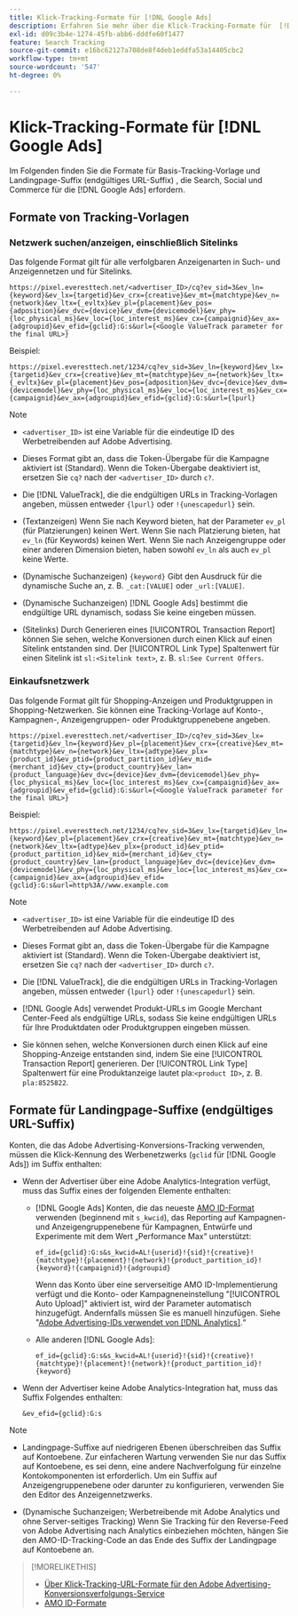 ```yaml
---
title: Klick-Tracking-Formate für [!DNL Google Ads]
description: Erfahren Sie mehr über die Klick-Tracking-Formate für  [!DNL Google Ads] .
exl-id: d09c3b4e-1274-45fb-abb6-dddfe60f1477
feature: Search Tracking
source-git-commit: e16bc62127a708de8f4deb1eddfa53a14405cbc2
workflow-type: tm+mt
source-wordcount: '547'
ht-degree: 0%

---
```


# Klick-Tracking-Formate für [!DNL Google Ads]

Im Folgenden finden Sie die Formate für Basis-Tracking-Vorlage und Landingpage-Suffix (endgültiges URL-Suffix) , die Search, Social und Commerce für die [!DNL Google Ads] erfordern.

## Formate von Tracking-Vorlagen

### Netzwerk suchen/anzeigen, einschließlich Sitelinks

Das folgende Format gilt für alle verfolgbaren Anzeigenarten in Such- und Anzeigennetzen und für Sitelinks.

`https://pixel.everesttech.net/<advertiser_ID>/cq?ev_sid=3&ev_ln={keyword}&ev_lx={targetid}&ev_crx={creative}&ev_mt={matchtype}&ev_n={network}&ev_ltx={_evltx}&ev_pl={placement}&ev_pos={adposition}&ev_dvc={device}&ev_dvm={devicemodel}&ev_phy={loc_physical_ms}&ev_loc={loc_interest_ms}&ev_cx={campaignid}&ev_ax={adgroupid}&ev_efid={gclid}:G:s&url={<Google ValueTrack parameter for the final URL>}`

Beispiel:

`https://pixel.everesttech.net/1234/cq?ev_sid=3&ev_ln={keyword}&ev_lx={targetid}&ev_crx={creative}&ev_mt={matchtype}&ev_n={network}&ev_ltx={_evltx}&ev_pl={placement}&ev_pos={adposition}&ev_dvc={device}&ev_dvm={devicemodel}&ev_phy={loc_physical_ms}&ev_loc={loc_interest_ms}&ev_cx={campaignid}&ev_ax={adgroupid}&ev_efid={gclid}:G:s&url={lpurl}`

>[!NOTE]
>
>* `<advertiser_ID>` ist eine Variable für die eindeutige ID des Werbetreibenden auf Adobe Advertising.
>
>* Dieses Format gibt an, dass die Token-Übergabe für die Kampagne aktiviert ist (Standard). Wenn die Token-Übergabe deaktiviert ist, ersetzen Sie `cq?` nach der `<advertiser_ID>` durch `c?`.
>
>* Die [!DNL ValueTrack], die die endgültigen URLs in Tracking-Vorlagen angeben, müssen entweder `{lpurl}` oder `!{unescapedurl}` sein.
>
>* (Textanzeigen) Wenn Sie nach Keyword bieten, hat der Parameter `ev_pl` (für Platzierungen) keinen Wert. Wenn Sie nach Platzierung bieten, hat `ev_ln` (für Keywords) keinen Wert. Wenn Sie nach Anzeigengruppe oder einer anderen Dimension bieten, haben sowohl `ev_ln` als auch `ev_pl` keine Werte.
>
>* (Dynamische Suchanzeigen) `{keyword}` Gibt den Ausdruck für die dynamische Suche an, z. B. `_cat:[VALUE]` oder `_url:[VALUE]`.
>
>* (Dynamische Suchanzeigen) [!DNL Google Ads] bestimmt die endgültige URL dynamisch, sodass Sie keine eingeben müssen.
>
>* (Sitelinks) Durch Generieren eines [!UICONTROL Transaction Report] können Sie sehen, welche Konversionen durch einen Klick auf einen Sitelink entstanden sind. Der [!UICONTROL Link Type] Spaltenwert für einen Sitelink ist `sl:<Sitelink text>`, z. B. `sl:See Current Offers`.

### Einkaufsnetzwerk

Das folgende Format gilt für Shopping-Anzeigen und Produktgruppen in Shopping-Netzwerken. Sie können eine Tracking-Vorlage auf Konto-, Kampagnen-, Anzeigengruppen- oder Produktgruppenebene angeben.

`https://pixel.everesttech.net/<advertiser_ID>/cq?ev_sid=3&ev_lx={targetid}&ev_ln={keyword}&ev_pl={placement}&ev_crx={creative}&ev_mt={matchtype}&ev_n={network}&ev_ltx={adtype}&ev_plx={product_id}&ev_ptid={product_partition_id}&ev_mid={merchant_id}&ev_cty={product_country}&ev_lan={product_language}&ev_dvc={device}&ev_dvm={devicemodel}&ev_phy={loc_physical_ms}&ev_loc={loc_interest_ms}&ev_cx={campaignid}&ev_ax={adgroupid}&ev_efid={gclid}:G:s&url={<Google ValueTrack parameter for the final URL>}`

Beispiel:

`https://pixel.everesttech.net/1234/cq?ev_sid=3&ev_lx={targetid}&ev_ln={keyword}&ev_pl={placement}&ev_crx={creative}&ev_mt={matchtype}&ev_n={network}&ev_ltx={adtype}&ev_plx={product_id}&ev_ptid={product_partition_id}&ev_mid={merchant_id}&ev_cty={product_country}&ev_lan={product_language}&ev_dvc={device}&ev_dvm={devicemodel}&ev_phy={loc_physical_ms}&ev_loc={loc_interest_ms}&ev_cx={campaignid}&ev_ax={adgroupid}&ev_efid={gclid}:G:s&url=http%3A//www.example.com`

>[!NOTE]
>
>* `<advertiser_ID>` ist eine Variable für die eindeutige ID des Werbetreibenden auf Adobe Advertising.
>
>* Dieses Format gibt an, dass die Token-Übergabe für die Kampagne aktiviert ist (Standard). Wenn die Token-Übergabe deaktiviert ist, ersetzen Sie `cq?` nach der `<advertiser_ID>` durch `c?`.
>
>* Die [!DNL ValueTrack], die die endgültigen URLs in Tracking-Vorlagen angeben, müssen entweder `{lpurl}` oder `!{unescapedurl}` sein.
>
>* [!DNL Google Ads] verwendet Produkt-URLs im Google Merchant Center-Feed als endgültige URLs, sodass Sie keine endgültigen URLs für Ihre Produktdaten oder Produktgruppen eingeben müssen.
>
>* Sie können sehen, welche Konversionen durch einen Klick auf eine Shopping-Anzeige entstanden sind, indem Sie eine [!UICONTROL Transaction Report] generieren. Der [!UICONTROL Link Type] Spaltenwert für eine Produktanzeige lautet pla:`<product ID>`, z. B. `pla:8525822`.

## Formate für Landingpage-Suffixe (endgültiges URL-Suffix)

Konten, die das Adobe Advertising-Konversions-Tracking verwenden, müssen die Klick-Kennung des Werbenetzwerks (`gclid` für [!DNL Google Ads]) im Suffix enthalten:

* Wenn der Advertiser über eine Adobe Analytics-Integration verfügt, muss das Suffix eines der folgenden Elemente enthalten:

   * [!DNL Google Ads] Konten, die das neueste [AMO ID-Format](/help/integrations/analytics/ids.md#amo-id-formats) verwenden (beginnend mit `s_kwcid`), das Reporting auf Kampagnen- und Anzeigengruppenebene für Kampagnen, Entwürfe und Experimente mit dem Wert „Performance Max“ unterstützt:

     `ef_id={gclid}:G:s&s_kwcid=AL!{userid}!{sid}!{creative}!{matchtype}!{placement}!{network}!{product_partition_id}!{keyword}!{campaignid}!{adgroupid}`

     Wenn das Konto über eine serverseitige AMO ID-Implementierung verfügt und die Konto- oder Kampagneneinstellung &quot;[!UICONTROL Auto Upload]&quot; aktiviert ist, wird der Parameter automatisch hinzugefügt. Andernfalls müssen Sie es manuell hinzufügen. Siehe &quot;[Adobe Advertising-IDs verwendet von [!DNL Analytics]](/help/integrations/analytics/ids.md#amo-id-implement).“

   * Alle anderen [!DNL Google Ads]:

     `ef_id={gclid}:G:s&s_kwcid=AL!{userid}!{sid}!{creative}!{matchtype}!{placement}!{network}!{product_partition_id}!{keyword}`

* Wenn der Advertiser keine Adobe Analytics-Integration hat, muss das Suffix Folgendes enthalten:

  `&ev_efid={gclid}:G:s`

>[!NOTE]
>
>* Landingpage-Suffixe auf niedrigeren Ebenen überschreiben das Suffix auf Kontoebene. Zur einfacheren Wartung verwenden Sie nur das Suffix auf Kontoebene, es sei denn, eine andere Nachverfolgung für einzelne Kontokomponenten ist erforderlich. Um ein Suffix auf Anzeigengruppenebene oder darunter zu konfigurieren, verwenden Sie den Editor des Anzeigennetzwerks.
>
>* (Dynamische Suchanzeigen; Werbetreibende mit Adobe Analytics und ohne Server-seitiges Tracking) Wenn Sie Tracking für den Reverse-Feed von Adobe Advertising nach Analytics einbeziehen möchten, hängen Sie den AMO-ID-Tracking-Code an das Ende des Suffix der Landingpage auf Kontoebene an.

>[!MORELIKETHIS]
>
>* [Über Klick-Tracking-URL-Formate für den Adobe Advertising-Konversionsverfolgungs-Service](formats-click-tracking-about.md)
>* [AMO ID-Formate](/help/integrations/analytics/ids.md#amo-id-formats)
